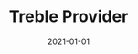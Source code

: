 ---
path: "/api/treble-provider"
date: "2021-01-01"
title: "Treble Provider"
subMenu: 
    - text: ''
      path: '#'
---
